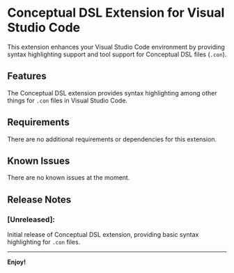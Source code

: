 # Conceptual DSL Extension for Visual Studio Code

This extension enhances your Visual Studio Code environment by providing syntax highlighting support and tool support for Conceptual DSL files (`.con`). 

## Features

The Conceptual DSL extension provides syntax highlighting among other things for `.con` files in Visual Studio Code.

## Requirements

There are no additional requirements or dependencies for this extension.


## Known Issues

There are no known issues at the moment. 

## Release Notes

### [Unreleased]:

Initial release of Conceptual DSL extension, providing basic syntax highlighting for `.con` files.

---

**Enjoy!**
